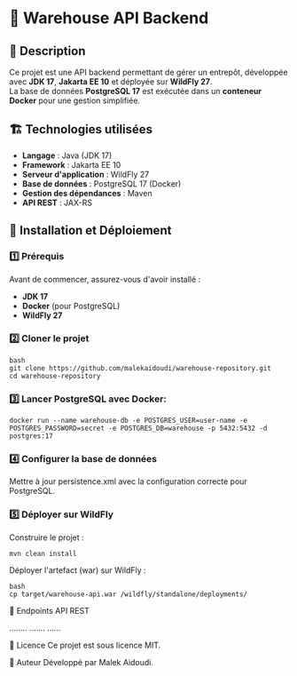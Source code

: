 # 🚀 Warehouse API Backend  

## 📖 Description  
Ce projet est une API backend permettant de gérer un entrepôt, développée avec **JDK 17**, **Jakarta EE 10** et déployée sur **WildFly 27**.  
La base de données **PostgreSQL 17** est exécutée dans un **conteneur Docker** pour une gestion simplifiée.  

## 🏗 Technologies utilisées  
- **Langage** : Java (JDK 17)  
- **Framework** : Jakarta EE 10  
- **Serveur d'application** : WildFly 27  
- **Base de données** : PostgreSQL 17 (Docker)  
- **Gestion des dépendances** : Maven  
- **API REST** : JAX-RS  

## 🚀 Installation et Déploiement  

### 1️⃣ Prérequis  
Avant de commencer, assurez-vous d'avoir installé :  
- **JDK 17**  
- **Docker** (pour PostgreSQL)  
- **WildFly 27**  

### 2️⃣ Cloner le projet  
```
bash
git clone https://github.com/malekaidoudi/warehouse-repository.git
cd warehouse-repository
```
###  3️⃣ Lancer PostgreSQL avec Docker:
```
docker run --name warehouse-db -e POSTGRES_USER=user-name -e POSTGRES_PASSWORD=secret -e POSTGRES_DB=warehouse -p 5432:5432 -d postgres:17
```
### 4️⃣ Configurer la base de données
Mettre à jour persistence.xml avec la configuration correcte pour PostgreSQL.

### 5️⃣ Déployer sur WildFly
Construire le projet :
 ```
mvn clean install
 ```
Déployer l'artefact (war) sur WildFly :

 ```
bash
cp target/warehouse-api.war /wildfly/standalone/deployments/
```
📌 Endpoints API REST

........
.......
......

📜 Licence
Ce projet est sous licence MIT.

👥 Auteur
Développé par Malek Aidoudi.
